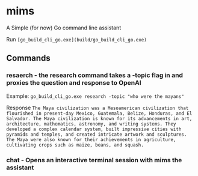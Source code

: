 # mims
A Simple (for now) Go command line assistant

Run `[go_build_cli_go.exe](build/go_build_cli_go.exe)` 
## Commands
### resaerch - the research command takes a -topic flag in and proxies the question and response to OpenAI

  Example: `go_build_cli_go.exe research -topic "who were the mayans"`

  Response `The Maya civilization was a Mesoamerican civilization that flourished in present-day Mexico, Guatemala, Belize, Honduras, and El Salvador. The Maya civilization is known for its advancements in art, architecture, mathematics, astronomy, and writing systems. They developed a complex calendar system, built impressive cities with pyramids and temples, and created intricate artwork and sculptures. The Maya were also known for their achievements in agriculture, cultivating crops such as maize, beans, and squash.`

### chat - Opens an interactive terminal session with mims the assistant
